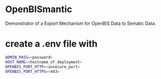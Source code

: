 # OpenBISmantic
Demonstrator of a Export Mechanism for OpenBIS Data to Sematic Data.


# create a .env file with
```bash
ADMIN_PASS=<password>
HOST_NAME=<hostname_of_deployment>
OPENBIS_PORT_HTTP=<unsecure_port>
OPENBIS_PORT_HTTPS=<443>
```
